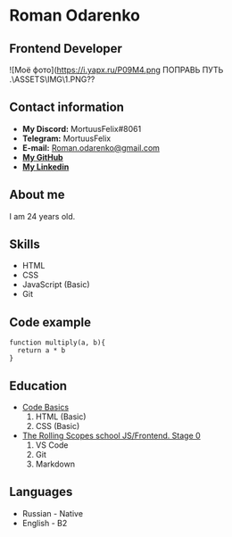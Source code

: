 # **Roman Odarenko**
## Frontend Developer  
![Моё фото](https://i.yapx.ru/P09M4.png ПОПРАВЬ ПУТЬ .\ASSETS\IMG\1.PNG??
## **Contact information**
- **My Discord:** MortuusFelix#8061
- **Telegram:** MortuusFelix
- **E-mail:** Roman.odarenko@gmail.com
- [**My GitHub**](https://github.com/MortuusFelix)
- [**My Linkedin**](https://www.linkedin.com/in/roman-odarenko-04ba3b229/)
## **About me**
I am 24 years old.
## **Skills**
- HTML
- CSS
- JavaScript (Basic)
- Git
## **Code example**
```
function multiply(a, b){
  return a * b
}
```
## **Education**
- [Code Basics](https://ru.code-basics.com)
  1. HTML (Basic)
  2. CSS (Basic)
- [The Rolling Scopes school JS/Frontend. Stage 0](https://rs.school/js-stage0/)
  1. VS Code
  2. Git
  3. Markdown
## **Languages**
- Russian - Native
- English - B2
